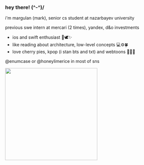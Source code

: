 ### hey there! (^-^)/

i'm margulan (mark), senior cs student at nazarbayev university

previous swe intern at mercari (2 times), yandex, d&o investments

- ios and swift enthusiast 🍎🕊✨
- like reading about architecture, low-level concepts 💻⚙️🍀
- love cherry pies, kpop (i stan bts and txt) and webtoons 🥧💜🌱

@enumcase or @honeylimerice in most of sns

<img src="https://user-images.githubusercontent.com/28789564/217781311-f07692c7-9adc-4665-818e-d9b9bbddd641.jpg" width="300">
